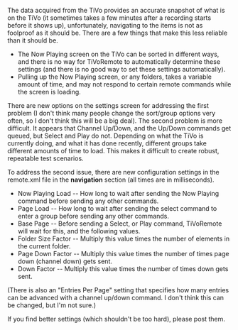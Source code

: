 The data acquired from the TiVo provides an accurate snapshot of what is on the TiVo (it sometimes takes a few minutes after a recording starts before it shows up), unfortunately, navigating to the items is not as foolproof as it should be.  There are a few things that make this less reliable than it should be.
  * The Now Playing screen on the TiVo can be sorted in different ways, and there is no way for TiVoRemote to automatically determine these settings (and there is no good way to set these settings automatically).
  * Pulling up the Now Playing screen, or any folders, takes a variable amount of time, and may not respond to certain remote commands while the screen is loading.

There are new options on the settings screen for addressing the first problem (I don't think many people change the sort/group options very often, so I don't think this will be a big deal).  The second problem is more difficult.  It appears that Channel Up/Down, and the Up/Down commands get queued, but Select and Play do not.  Depending on what the TiVo is currently doing, and what it has done recently, different groups take different amounts of time to load.  This makes it difficult to create robust, repeatable test scenarios.

To address the second issue, there are new configuration settings in the remote.xml file in the **navigation** section (all times are in milliseconds).
  * Now Playing Load -- How long to wait after sending the Now Playing command before sending any other commands.
  * Page Load -- How long to wait after sending the select command to enter a group before sending any other commands.
  * Base Page -- Before sending a Select, or Play command, TiVoRemote will wait for this, and the following values.
  * Folder Size Factor --  Multiply this value times the number of elements in the current folder.
  * Page Down Factor -- Multiply this value times the number of times page down (channel down) gets sent.
  * Down Factor -- Multiply this value times the number of times down gets sent.

(There is also an "Entries Per Page" setting that specifies how many entries can be advanced with a channel up/down command.  I don't think this can be changed, but I'm not sure.)

If you find better settings (which shouldn't be too hard), please post them.
